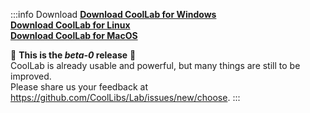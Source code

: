 :::info Download
[**Download CoolLab for Windows**](/CoolLab-Windows.zip)<br/>
[**Download CoolLab for Linux**](/CoolLab-Linux.tar.gz)<br/>
[**Download CoolLab for MacOS**](/CoolLab-MacOS.zip)

🌱 **This is the _beta-0_ release** 🌱<br/>
CoolLab is already usable and powerful, but many things are still to be improved.<br/>
Please share us your feedback at https://github.com/CoolLibs/Lab/issues/new/choose.
:::